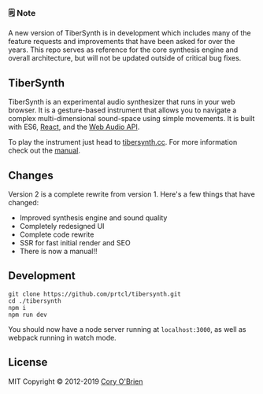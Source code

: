 ### 🗒️ Note 

A new version of TiberSynth is in development which includes many of the feature requests and improvements that have been asked for over the years. This repo serves as reference for the core synthesis engine and overall architecture, but will not be updated outside of critical bug fixes.

## TiberSynth 
TiberSynth is an experimental audio synthesizer that runs in your web browser. It is a gesture-based instrument that allows you to navigate a complex multi-dimensional sound-space using simple movements. It is built with ES6, [React](https://reactjs.org/), and the [Web Audio API](https://developer.mozilla.org/en-US/docs/Web/API/Web_Audio_API).

To play the instrument just head to [tibersynth.cc](http://tibersynth.cc/). For more information check out the [manual](http://tibersynth.cc/manual).

## Changes

Version 2 is a complete rewrite from version 1. Here's a few things that have changed:

- Improved synthesis engine and sound quality
- Completely redesigned UI
- Complete code rewrite
- SSR for fast initial render and SEO
- There is now a manual!!

## Development

```
git clone https://github.com/prtcl/tibersynth.git
cd ./tibersynth
npm i
npm run dev
```

You should now have a node server running at `localhost:3000`, as well as webpack running in watch mode.

## License

MIT
Copyright © 2012-2019 [Cory O'Brien](http://prtcl.cc/)
